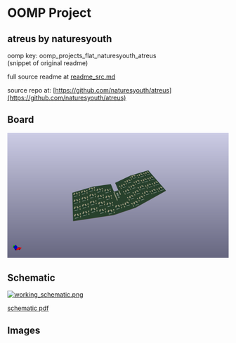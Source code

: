 # OOMP Project  
## atreus  by naturesyouth  
  
oomp key: oomp_projects_flat_naturesyouth_atreus  
(snippet of original readme)  
  
  
  full source readme at [readme_src.md](readme_src.md)  
  
source repo at: [https://github.com/naturesyouth/atreus](https://github.com/naturesyouth/atreus)  
## Board  
  
[![working_3d.png](working_3d_600.png)](working_3d.png)  
## Schematic  
  
[![working_schematic.png](working_schematic_600.png)](working_schematic.png)  
  
[schematic pdf](working_schematic.pdf)  
## Images  
